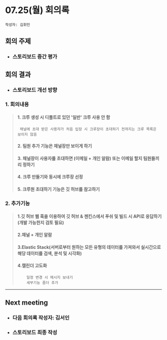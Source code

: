 
# 07.25(월) 회의록
```
작성자: 김휘민
```
##  회의 주제
* ### 스토리보드 중간 평가
##  회의 결과
* ### 스토리보드 개선 방향
### 1. 회의내용
> #### 1. 크루 생성 시 디폴트로 있던 '일반' 크루 사용 안 함
>      채널에 초대 받은 사용자가 처음 입장 시 크루장이 초대하기 전까지는 크루 목록은 보이지 않음 
> #### 2. 팀원 추가 기능은 채널장만 보이게 하기
> #### 3. 채널장이 사용자를 초대하면 (이메일 + 개인 알람) 또는 이메일 할지 팀원들끼리 정하기
> #### 4. 크루 만들기와 동시에 크루장 선정
> #### 5. 크루원 초대하기 기능은 깃 허브를 참고하기
 
### 2. 추가기능
> #### 1.깃 허브 웹 훅을 이용하여 깃 허브 & 젠킨스에서 푸쉬 및 빌드 시 API로 응답하기(개발 가능한지 검토 필요)
> #### 2.채널 + 개인 알람
> #### 3.Elastic Stack(서버로부터 원하는 모든 유형의 데이터를 가져와서 실시간으로 해당 데이터를 검색, 분석 및 시각화)
> #### 4.캘린더 고도화
>         일정 변경 시 메시지 보내기
>         세부기능 좀더 추가


 ---
 ## Next meeting
 * ### 다음 회의록 작성자: 김서인
 * ### 스토리보드 최종 작성
